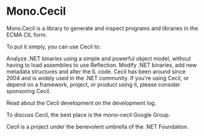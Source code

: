 # Mono.Cecil

Mono.Cecil is a library to generate and inspect programs and libraries in the ECMA CIL form.

To put it simply, you can use Cecil to:

Analyze .NET binaries using a simple and powerful object model, without having to load assemblies to use Reflection.
Modify .NET binaries, add new metadata structures and alter the IL code.
Cecil has been around since 2004 and is widely used in the .NET community. If you're using Cecil, or depend on a framework, project, or product using it, please consider sponsoring Cecil.

Read about the Cecil development on the development log.

To discuss Cecil, the best place is the mono-cecil Google Group.

Cecil is a project under the benevolent umbrella of the .NET Foundation.